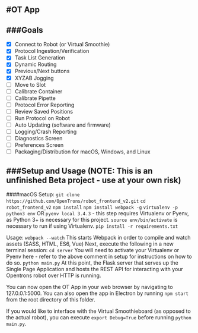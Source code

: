 #OT App
---

###Goals
---
- [x] Connect to Robot (or Virtual Smoothie)
- [x] Protocol Ingestion/Verification
- [x] Task List Generation
- [x] Dynamic Routing
- [x] Previous/Next buttons
- [x] XYZAB Jogging
- [ ] Move to Slot
- [ ] Calibrate Container
- [ ] Calibrate Pipette
- [ ] Protocol Error Reporting
- [ ] Review Saved Positions
- [ ] Run Protocol on Robot
- [ ] Auto Updating (software and firmware)
- [ ] Logging/Crash Reporting
- [ ] Diagnostics Screen
- [ ] Preferences Screen
- [ ] Packaging/Distribution for macOS, Windows, and Linux

###Setup and Usage (NOTE: This is an unfinished Beta project - use at your own risk)
---
####macOS
Setup:
`git clone https://github.com/OpenTrons/robot_frontend_v2.git`
`cd robot_frontend_v2`
`npm install`
`npm install webpack -g`
`virtualenv -p python3 env` OR `pyenv local 3.4.3` - this step requires Virtualenv or Pyenv, as Python 3+ is necessary for this project.
`source env/bin/activate` is necessary to run if using Virtualenv.
`pip install -r requirements.txt`

Usage:
`webpack --watch`
This starts Webpack in order to compile and watch assets (SASS, HTML, ES6, Vue)
Next, execute the following in a new terminal session:
`cd server`
You will need to activate your Virtualenv or Pyenv here - refer to the above comment in setup for instructions on how to do so.
`python main.py`
At this point, the Flask server that serves up the Single Page Application and hosts the REST API for interacting with your Opentrons robot over HTTP is running.

You can now open the OT App in your web browser by navigating to 127.0.0.1:5000. You can also open the app in Electron by running `npm start` from the root directory of this folder.

If you would like to interface with the Virtual Smoothieboard (as opposed to the actual robot), you can execute `export Debug=True` before running `python main.py`.

